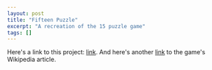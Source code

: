 ```yaml
---
layout: post
title: "Fifteen Puzzle"
excerpt: "A recreation of the 15 puzzle game"
tags: []
---
```


Here's a link to this project: [link](http://tonykle.github.io/allProjects/15puzz). And here's another [link](http://en.wikipedia.org/wiki/15_puzzle) to the game's Wikipedia article.
